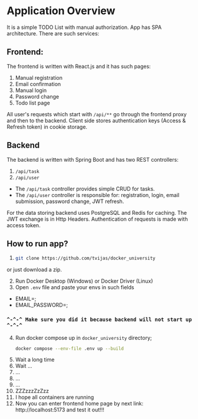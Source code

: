 # Application Overview

It is a simple TODO List with manual authorization. App has SPA architecture. There are such services:

## Frontend:

The frontend is written with React.js and it has such pages:

1. Manual registration 
2. Email confirmation
3. Manual login
4. Password change
5. Todo list page

All user's requests which start with `/api/**` go through the frontend proxy and then to the backend.
Client side stores authentication keys (Access & Refresh token) in cookie storage.

## Backend

The backend is written with Spring Boot and has two REST controllers:
1. `/api/task`
2. `/api/user`

* The `/api/task` controller provides simple CRUD for tasks.
* The `/api/user` controller is responsible for: registration, login, email submission, password change, JWT refresh.

For the data storing backend uses PostgreSQL and Redis for caching. The JWT exchange is in Http Headers. Authentication of requests is made with access token.

## How to run app?

1. ```bash 
   git clone https://github.com/tvijas/docker_university
   
or just download a zip.

2. Run Docker Desktop (Windows) or Docker Driver (Linux)
3. Open `.env` file and paste your envs in such fields 
* EMAIL=;
* EMAIL_PASSWORD=;

### `^-^-^ Make sure you did it because backend will not start up ^-^-^` 
4. Run docker compose up in `docker_university` directory;
   ```bash
   docker compose --env-file .env up --build
5. Wait a long time
6. Wait ...
7. ...
8. ...
9. ...
10. ZZZzzzZzZzz
11. I hope all containers are running
12. Now you can enter frontend home page by next link: http://localhost:5173 and test it out!!!

